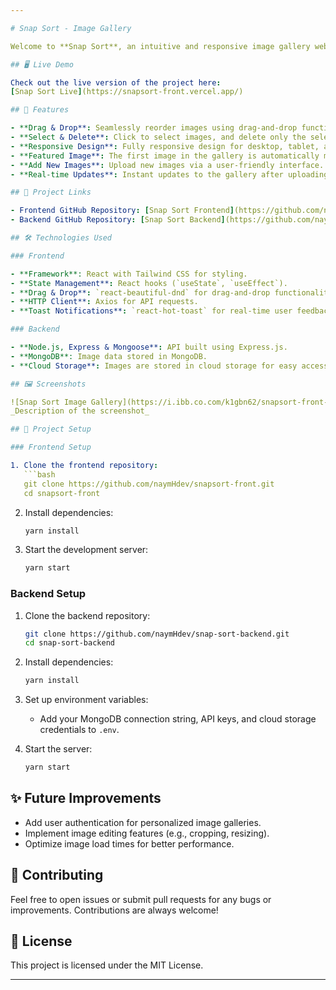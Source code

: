 ```yaml
---

# Snap Sort - Image Gallery

Welcome to **Snap Sort**, an intuitive and responsive image gallery web application. This project allows users to upload, sort, and manage images with ease. The drag-and-drop feature helps users arrange images in their desired order, and selected images can be deleted with just a click.

## 🖥️ Live Demo

Check out the live version of the project here:  
[Snap Sort Live](https://snapsort-front.vercel.app/)

## 🚀 Features

- **Drag & Drop**: Seamlessly reorder images using drag-and-drop functionality.
- **Select & Delete**: Click to select images, and delete only the selected ones.
- **Responsive Design**: Fully responsive design for desktop, tablet, and mobile screens.
- **Featured Image**: The first image in the gallery is automatically marked as featured.
- **Add New Images**: Upload new images via a user-friendly interface.
- **Real-time Updates**: Instant updates to the gallery after uploading, sorting, or deleting images.

## 🔗 Project Links

- Frontend GitHub Repository: [Snap Sort Frontend](https://github.com/naymHdev/snapsort-front)
- Backend GitHub Repository: [Snap Sort Backend](https://github.com/naymHdev/snap-sort-backend)

## 🛠️ Technologies Used

### Frontend

- **Framework**: React with Tailwind CSS for styling.
- **State Management**: React hooks (`useState`, `useEffect`).
- **Drag & Drop**: `react-beautiful-dnd` for drag-and-drop functionality.
- **HTTP Client**: Axios for API requests.
- **Toast Notifications**: `react-hot-toast` for real-time user feedback.

### Backend

- **Node.js, Express & Mongoose**: API built using Express.js.
- **MongoDB**: Image data stored in MongoDB.
- **Cloud Storage**: Images are stored in cloud storage for easy access and management.

## 🖼️ Screenshots

![Snap Sort Image Gallery](https://i.ibb.co.com/k1gbn62/snapsort-front-vercel-app.png)  
_Description of the screenshot_

## 📂 Project Setup

### Frontend Setup

1. Clone the frontend repository:
   ```bash
   git clone https://github.com/naymHdev/snapsort-front.git
   cd snapsort-front
   ```

2. Install dependencies:
   ```bash
   yarn install
   ```

3. Start the development server:
   ```bash
   yarn start
   ```

### Backend Setup

1. Clone the backend repository:
   ```bash
   git clone https://github.com/naymHdev/snap-sort-backend.git
   cd snap-sort-backend
   ```

2. Install dependencies:
   ```bash
   yarn install
   ```

3. Set up environment variables:
   - Add your MongoDB connection string, API keys, and cloud storage credentials to `.env`.

4. Start the server:
   ```bash
   yarn start
   ```

## ✨ Future Improvements

- Add user authentication for personalized image galleries.
- Implement image editing features (e.g., cropping, resizing).
- Optimize image load times for better performance.

## 🤝 Contributing

Feel free to open issues or submit pull requests for any bugs or improvements. Contributions are always welcome!

## 📝 License

This project is licensed under the MIT License.

---
```

